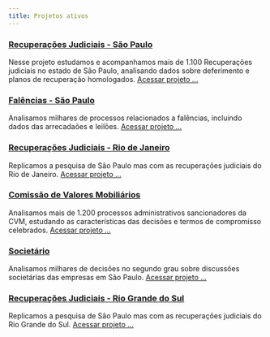 ```yaml
---
title: Projetos ativos
---
```


<div class="package-section">

<div class="package-section-info">

</div>

<div class="packages">
  
  <div class="package">
    <div class="package-info">
      <h3><a href="https://abjur.github.com/obsFase2"> Recuperações Judiciais - São Paulo </a></h3>
      <p>Nesse projeto estudamos e acompanhamos mais de 1.100 Recuperações judiciais no estado de São Paulo, analisando dados sobre deferimento e planos de recuperação homologados.
      <a href="https://abjur.github.com/obsFase2/" aria-hidden="true">Acessar projeto ...</a></p>
    </div>
  </div>
  
  <div class="package">
    <div class="package-info">
      <h3><a href="https://abjur.github.com/obsFase3/">Falências - São Paulo</a></h3>
      <p>Analisamos milhares de processos relacionados a falências, incluindo dados das arrecadaões e leilões. <a href="https://abjur.github.com/obsFase3/" aria-hidden="true">Acessar projeto ...</a></p>
    </div>
  </div>
  
  <div class="package">
    <div class="package-info">
      <h3><a href="https://abjur.github.com/obsRJRJ/"> Recuperações Judiciais - Rio de Janeiro </a></h3>
      <p>Replicamos a pesquisa de São Paulo mas com as recuperações judiciais do Rio de Janeiro. <a href="https://abjur.github.com/obsRJRJ" aria-hidden="true">Acessar projeto ...</a></p>
    </div>
  </div>  
  
  <div class="package">
    <div class="package-info">
      <h3><a href="https://abjur.github.com/obsCVM"> Comissão de Valores Mobiliários </a></h3>
      <p>Analisamos mais de 1.200 processos administrativos sancionadores da CVM, estudando as características das decisões e termos de compromisso celebrados. <a href="https://abjur.github.com/obsCVM" aria-hidden="true">Acessar projeto ...</a></p>
    </div>
  </div>
  
  <div class="package">
    <div class="package-info">
      <h3><a href="https://abjur.github.com/obsoc"> Societário </a></h3>
      <p>Analisamos milhares de decisões no segundo grau sobre discussões societárias das empresas em São Paulo. <a href="https://abjur.github.com/obsoc" aria-hidden="true">Acessar projeto ...</a></p>
    </div>
  </div> 
  
  <div class="package">
    <div class="package-info">
      <h3><a href="https://abjur.github.com/obsRJRS"> Recuperações Judiciais - Rio Grande do Sul </a></h3>
      <p>Replicamos a pesquisa de São Paulo mas com as recuperações judiciais do Rio Grande do Sul. <a href="https://abjur.github.com/obsRJRS" aria-hidden="true">Acessar projeto ...</a></p>
    </div>
  </div> 

</div>
</div>

